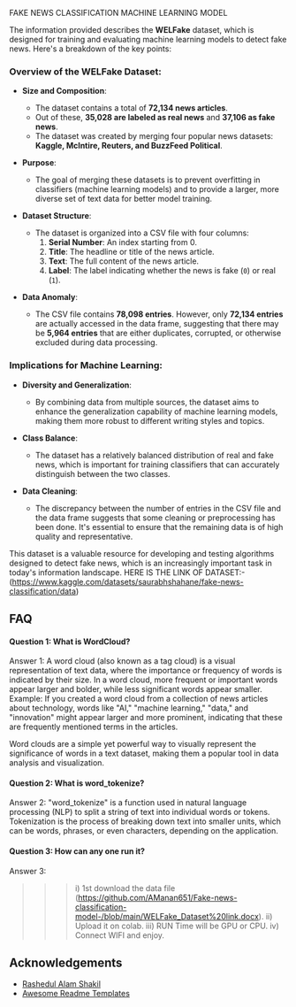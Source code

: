 


FAKE NEWS CLASSIFICATION MACHINE LEARNING MODEL

The information provided describes the **WELFake** dataset, which is designed for training and evaluating machine learning models to detect fake news. Here's a breakdown of the key points:

### Overview of the WELFake Dataset:
- **Size and Composition**:
  - The dataset contains a total of **72,134 news articles**.
  - Out of these, **35,028 are labeled as real news** and **37,106 as fake news**.
  - The dataset was created by merging four popular news datasets: **Kaggle, McIntire, Reuters, and BuzzFeed Political**.

- **Purpose**:
  - The goal of merging these datasets is to prevent overfitting in classifiers (machine learning models) and to provide a larger, more diverse set of text data for better model training.

- **Dataset Structure**:
  - The dataset is organized into a CSV file with four columns:
    1. **Serial Number**: An index starting from 0.
    2. **Title**: The headline or title of the news article.
    3. **Text**: The full content of the news article.
    4. **Label**: The label indicating whether the news is fake (`0`) or real (`1`).

- **Data Anomaly**:
  - The CSV file contains **78,098 entries**. However, only **72,134 entries** are actually accessed in the data frame, suggesting that there may be **5,964 entries** that are either duplicates, corrupted, or otherwise excluded during data processing.

### Implications for Machine Learning:
- **Diversity and Generalization**:
  - By combining data from multiple sources, the dataset aims to enhance the generalization capability of machine learning models, making them more robust to different writing styles and topics.
  
- **Class Balance**:
  - The dataset has a relatively balanced distribution of real and fake news, which is important for training classifiers that can accurately distinguish between the two classes.

- **Data Cleaning**:
  - The discrepancy between the number of entries in the CSV file and the data frame suggests that some cleaning or preprocessing has been done. It's essential to ensure that the remaining data is of high quality and representative.

This dataset is a valuable resource for developing and testing algorithms designed to detect fake news, which is an increasingly important task in today's information landscape. 
HERE IS THE LINK OF DATASET:- 
(https://www.kaggle.com/datasets/saurabhshahane/fake-news-classification/data)



## FAQ

#### Question 1: What is WordCloud?

Answer 1: 
A word cloud (also known as a tag cloud) is a visual representation of text data, where the importance or frequency of words is indicated by their size. In a word cloud, more frequent or important words appear larger and bolder, while less significant words appear smaller.
Example:
If you created a word cloud from a collection of news articles about technology, words like "AI," "machine learning," "data," and "innovation" might appear larger and more prominent, indicating that these are frequently mentioned terms in the articles.

Word clouds are a simple yet powerful way to visually represent the significance of words in a text dataset, making them a popular tool in data analysis and visualization.

#### Question 2: What is word_tokenize?

Answer 2: 
"word_tokenize" is a function used in natural language processing (NLP) to split a string of text into individual words or tokens. Tokenization is the process of breaking down text into smaller units, which can be words, phrases, or even characters, depending on the application.

#### Question 3: How can any one run it?

Answer 3:
>>>i) 1st download the data file (https://github.com/AManan651/Fake-news-classification-model-/blob/main/WELFake_Dataset%20link.docx).
ii) Upload it on colab. 
iii) RUN Time will be GPU or CPU.
iv) Connect WIFI and enjoy.
## Acknowledgements

 - [Rashedul Alam Shakil](https://github.com/rashakil-ds)
 - [Awesome Readme Templates](https://readme.so/editor)
 


